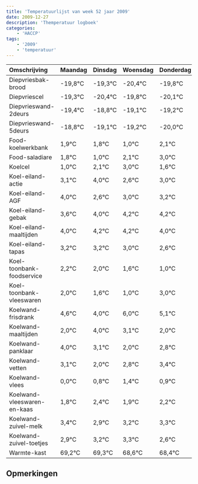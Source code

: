 ```yaml
---
title: 'Temperatuurlijst van week 52 jaar 2009'
date: 2009-12-27
description: 'Themperatuur logboek'
categories:
    - 'HACCP'
tags:
    - '2009'
    - 'temperatuur'
---
```

|Omschrijving|Maandag|Dinsdag|Woensdag|Donderdag|Vrijdag|Zaterdag|Zondag|
|:---|:---|:---|:---|:---|:---|:---|:---|
|Diepvriesbak-brood|-19,8°C|-19,3°C|-20,4°C|-19,8°C|-20,1°C|-20,2°C|-21,0°C|
|Diepvriescel|-19,3°C|-20,4°C|-19,8°C|-20,1°C|-20,2°C|-21,0°C|-19,9°C|
|Diepvrieswand-2deurs|-19,4°C|-18,8°C|-19,1°C|-19,2°C|-20,0°C|-18,9°C|-18,0°C|
|Diepvrieswand-5deurs|-18,8°C|-19,1°C|-19,2°C|-20,0°C|-18,9°C|-18,0°C|-19,4°C|
|Food-koelwerkbank|1,9°C|1,8°C|1,0°C|2,1°C|3,0°C|1,6°C|2,0°C|
|Food-saladiare|1,8°C|1,0°C|2,1°C|3,0°C|1,6°C|2,0°C|2,2°C|
|Koelcel|1,0°C|2,1°C|3,0°C|1,6°C|2,0°C|2,2°C|2,2°C|
|Koel-eiland-actie|3,1°C|4,0°C|2,6°C|3,0°C|3,2°C|3,2°C|3,0°C|
|Koel-eiland-AGF|4,0°C|2,6°C|3,0°C|3,2°C|3,2°C|3,0°C|2,6°C|
|Koel-eiland-gebak|3,6°C|4,0°C|4,2°C|4,2°C|4,0°C|3,6°C|3,0°C|
|Koel-eiland-maaltijden|4,0°C|4,2°C|4,2°C|4,0°C|3,6°C|3,0°C|5,0°C|
|Koel-eiland-tapas|3,2°C|3,2°C|3,0°C|2,6°C|2,0°C|4,0°C|3,1°C|
|Koel-toonbank-foodservice|2,2°C|2,0°C|1,6°C|1,0°C|3,0°C|2,1°C|1,0°C|
|Koel-toonbank-vleeswaren|2,0°C|1,6°C|1,0°C|3,0°C|2,1°C|1,0°C|1,8°C|
|Koelwand-frisdrank|4,6°C|4,0°C|6,0°C|5,1°C|4,0°C|4,8°C|5,4°C|
|Koelwand-maaltijden|2,0°C|4,0°C|3,1°C|2,0°C|2,8°C|3,4°C|2,9°C|
|Koelwand-panklaar|4,0°C|3,1°C|2,0°C|2,8°C|3,4°C|2,9°C|3,2°C|
|Koelwand-vetten|3,1°C|2,0°C|2,8°C|3,4°C|2,9°C|3,2°C|3,3°C|
|Koelwand-vlees|0,0°C|0,8°C|1,4°C|0,9°C|1,2°C|1,3°C|0,6°C|
|Koelwand-vleeswaren-en-kaas|1,8°C|2,4°C|1,9°C|2,2°C|2,3°C|1,6°C|1,4°C|
|Koelwand-zuivel-melk|3,4°C|2,9°C|3,2°C|3,3°C|2,6°C|2,4°C|3,7°C|
|Koelwand-zuivel-toetjes|2,9°C|3,2°C|3,3°C|2,6°C|2,4°C|3,7°C|3,2°C|
|Warmte-kast|69,2°C|69,3°C|68,6°C|68,4°C|69,7°C|69,2°C|68,5°C|

## Opmerkingen


